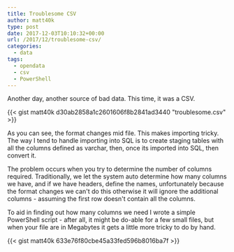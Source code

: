 ```yaml
---
title: Troublesome CSV
author: matt40k
type: post
date: 2017-12-03T10:10:32+00:00
url: /2017/12/troublesome-csv/
categories:
  - data
tags:
  - opendata
  - csv
  - PowerShell
---
```

Another day, another source of bad data. This time, it was a CSV.

{{< gist matt40k d30ab2858a1c2601606f8b2841ad3440 "troublesome.csv" >}}

As you can see, the format changes mid file. This makes importing tricky.
The way I tend to handle importing into SQL is to create staging tables with all the columns defined as varchar, then, once its imported into SQL, then convert it.

The problem occurs when you try to determine the number of columns required. Traditionally, we let the system auto determine how many columns we have, and if we have headers, define the names, unfortunately because the format changes we can't do this otherwise it will ignore the additional columns - assuming the first row doesn't contain all the columns.

To aid in finding out how many columns we need I wrote a simple PowerShell script - after all, it might be do-able for a few small files, but when your file are in Megabytes it gets a little more tricky to do by hand.

{{< gist matt40k 633e76f80cbe45a33fed596b8016ba7f >}}